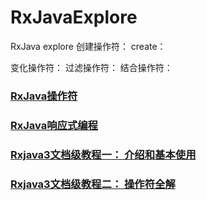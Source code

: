 # RxJavaExplore
RxJava explore
创建操作符：
create：

变化操作符：
过滤操作符：
结合操作符：



### [RxJava操作符](https://mcxiaoke.gitbooks.io/rxdocs/content/operators/Create.html)
### [RxJava响应式编程](https://github.com/ReactiveX/RxJava)
### [Rxjava3文档级教程一： 介绍和基本使用](https://blog.csdn.net/LucasXu01/article/details/105279367)
### [Rxjava3文档级教程二： 操作符全解](https://blog.csdn.net/LucasXu01/article/details/105312731)